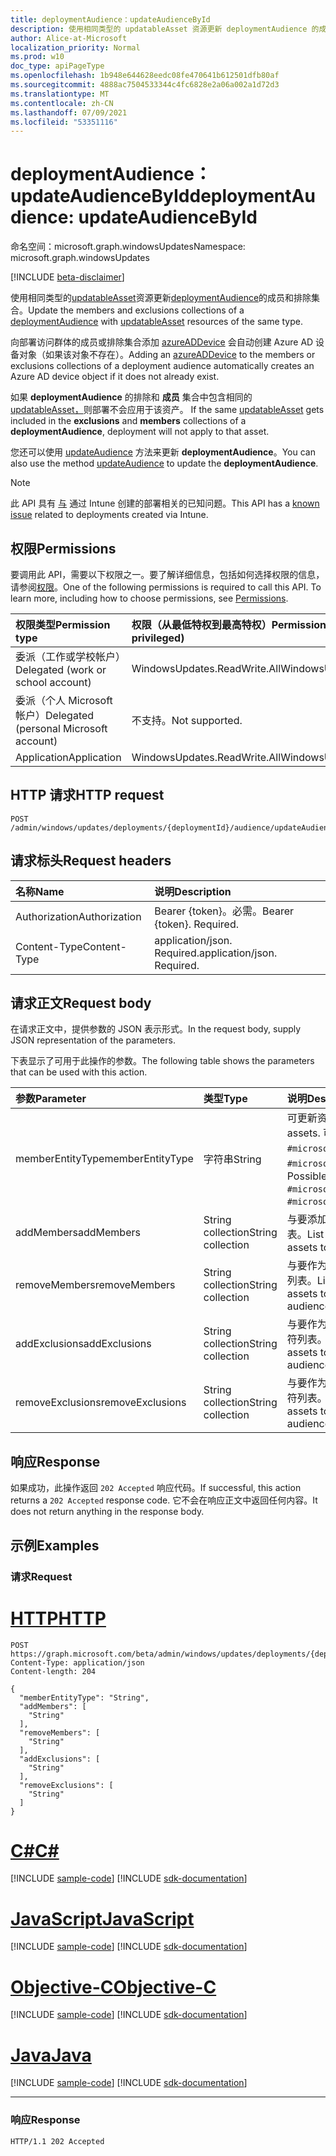 ```yaml
---
title: deploymentAudience：updateAudienceById
description: 使用相同类型的 updatableAsset 资源更新 deploymentAudience 的成员和排除集合。
author: Alice-at-Microsoft
localization_priority: Normal
ms.prod: w10
doc_type: apiPageType
ms.openlocfilehash: 1b948e644628eedc08fe470641b612501dfb80af
ms.sourcegitcommit: 4888ac7504533344c4fc6828e2a06a002a1d72d3
ms.translationtype: MT
ms.contentlocale: zh-CN
ms.lasthandoff: 07/09/2021
ms.locfileid: "53351116"
---
```

# <a name="deploymentaudience-updateaudiencebyid"></a><span data-ttu-id="67613-103">deploymentAudience：updateAudienceById</span><span class="sxs-lookup"><span data-stu-id="67613-103">deploymentAudience: updateAudienceById</span></span>

<span data-ttu-id="67613-104">命名空间：microsoft.graph.windowsUpdates</span><span class="sxs-lookup"><span data-stu-id="67613-104">Namespace: microsoft.graph.windowsUpdates</span></span>

[!INCLUDE [beta-disclaimer](../../includes/beta-disclaimer.md)]

<span data-ttu-id="67613-105">使用相同类型的[updatableAsset](../resources/windowsupdates-updatableasset.md)资源更新[deploymentAudience](../resources/windowsupdates-deploymentaudience.md)的成员和排除集合。</span><span class="sxs-lookup"><span data-stu-id="67613-105">Update the members and exclusions collections of a [deploymentAudience](../resources/windowsupdates-deploymentaudience.md) with [updatableAsset](../resources/windowsupdates-updatableasset.md) resources of the same type.</span></span>

<span data-ttu-id="67613-106">向部署访问群体的成员或排除集合添加 [azureADDevice](../resources/windowsupdates-azureaddevice.md) 会自动创建 Azure AD 设备对象（如果该对象不存在）。</span><span class="sxs-lookup"><span data-stu-id="67613-106">Adding an [azureADDevice](../resources/windowsupdates-azureaddevice.md) to the members or exclusions collections of a deployment audience automatically creates an Azure AD device object if it does not already exist.</span></span>

<span data-ttu-id="67613-107">如果 **deploymentAudience** 的排除和 **成员** 集合中包含相同的 [updatableAsset，](../resources/windowsupdates-updatableasset.md)则部署不会应用于该资产。 </span><span class="sxs-lookup"><span data-stu-id="67613-107">If the same [updatableAsset](../resources/windowsupdates-updatableasset.md) gets included in the **exclusions** and **members** collections of a **deploymentAudience**, deployment will not apply to that asset.</span></span>

<span data-ttu-id="67613-108">您还可以使用 [updateAudience](windowsupdates-deploymentaudience-updateaudience.md) 方法来更新 **deploymentAudience**。</span><span class="sxs-lookup"><span data-stu-id="67613-108">You can also use the method [updateAudience](windowsupdates-deploymentaudience-updateaudience.md) to update the **deploymentAudience**.</span></span>

> [!NOTE]
> <span data-ttu-id="67613-109">此 API 具有 [与](/Graph/known-issues#accessing-and-updating-deployment-audiences) 通过 Intune 创建的部署相关的已知问题。</span><span class="sxs-lookup"><span data-stu-id="67613-109">This API has a [known issue](/Graph/known-issues#accessing-and-updating-deployment-audiences) related to deployments created via Intune.</span></span>

## <a name="permissions"></a><span data-ttu-id="67613-110">权限</span><span class="sxs-lookup"><span data-stu-id="67613-110">Permissions</span></span>
<span data-ttu-id="67613-p101">要调用此 API，需要以下权限之一。要了解详细信息，包括如何选择权限的信息，请参阅[权限](/graph/permissions-reference)。</span><span class="sxs-lookup"><span data-stu-id="67613-p101">One of the following permissions is required to call this API. To learn more, including how to choose permissions, see [Permissions](/graph/permissions-reference).</span></span>

|<span data-ttu-id="67613-113">权限类型</span><span class="sxs-lookup"><span data-stu-id="67613-113">Permission type</span></span>|<span data-ttu-id="67613-114">权限（从最低特权到最高特权）</span><span class="sxs-lookup"><span data-stu-id="67613-114">Permissions (from least to most privileged)</span></span>|
|:---|:---|
|<span data-ttu-id="67613-115">委派（工作或学校帐户）</span><span class="sxs-lookup"><span data-stu-id="67613-115">Delegated (work or school account)</span></span>|<span data-ttu-id="67613-116">WindowsUpdates.ReadWrite.All</span><span class="sxs-lookup"><span data-stu-id="67613-116">WindowsUpdates.ReadWrite.All</span></span>|
|<span data-ttu-id="67613-117">委派（个人 Microsoft 帐户）</span><span class="sxs-lookup"><span data-stu-id="67613-117">Delegated (personal Microsoft account)</span></span>|<span data-ttu-id="67613-118">不支持。</span><span class="sxs-lookup"><span data-stu-id="67613-118">Not supported.</span></span>|
|<span data-ttu-id="67613-119">Application</span><span class="sxs-lookup"><span data-stu-id="67613-119">Application</span></span>|<span data-ttu-id="67613-120">WindowsUpdates.ReadWrite.All</span><span class="sxs-lookup"><span data-stu-id="67613-120">WindowsUpdates.ReadWrite.All</span></span>|

## <a name="http-request"></a><span data-ttu-id="67613-121">HTTP 请求</span><span class="sxs-lookup"><span data-stu-id="67613-121">HTTP request</span></span>

<!-- {
  "blockType": "ignored"
}
-->
``` http
POST /admin/windows/updates/deployments/{deploymentId}/audience/updateAudienceById
```

## <a name="request-headers"></a><span data-ttu-id="67613-122">请求标头</span><span class="sxs-lookup"><span data-stu-id="67613-122">Request headers</span></span>
|<span data-ttu-id="67613-123">名称</span><span class="sxs-lookup"><span data-stu-id="67613-123">Name</span></span>|<span data-ttu-id="67613-124">说明</span><span class="sxs-lookup"><span data-stu-id="67613-124">Description</span></span>|
|:---|:---|
|<span data-ttu-id="67613-125">Authorization</span><span class="sxs-lookup"><span data-stu-id="67613-125">Authorization</span></span>|<span data-ttu-id="67613-p102">Bearer {token}。必需。</span><span class="sxs-lookup"><span data-stu-id="67613-p102">Bearer {token}. Required.</span></span>|
|<span data-ttu-id="67613-128">Content-Type</span><span class="sxs-lookup"><span data-stu-id="67613-128">Content-Type</span></span>|<span data-ttu-id="67613-p103">application/json. Required.</span><span class="sxs-lookup"><span data-stu-id="67613-p103">application/json. Required.</span></span>|

## <a name="request-body"></a><span data-ttu-id="67613-131">请求正文</span><span class="sxs-lookup"><span data-stu-id="67613-131">Request body</span></span>
<span data-ttu-id="67613-132">在请求正文中，提供参数的 JSON 表示形式。</span><span class="sxs-lookup"><span data-stu-id="67613-132">In the request body, supply JSON representation of the parameters.</span></span>

<span data-ttu-id="67613-133">下表显示了可用于此操作的参数。</span><span class="sxs-lookup"><span data-stu-id="67613-133">The following table shows the parameters that can be used with this action.</span></span>

|<span data-ttu-id="67613-134">参数</span><span class="sxs-lookup"><span data-stu-id="67613-134">Parameter</span></span>|<span data-ttu-id="67613-135">类型</span><span class="sxs-lookup"><span data-stu-id="67613-135">Type</span></span>|<span data-ttu-id="67613-136">说明</span><span class="sxs-lookup"><span data-stu-id="67613-136">Description</span></span>|
|:---|:---|:---|
|<span data-ttu-id="67613-137">memberEntityType</span><span class="sxs-lookup"><span data-stu-id="67613-137">memberEntityType</span></span>|<span data-ttu-id="67613-138">字符串</span><span class="sxs-lookup"><span data-stu-id="67613-138">String</span></span>|<span data-ttu-id="67613-139">可更新资源的完整类型。</span><span class="sxs-lookup"><span data-stu-id="67613-139">The full type of the updatable assets.</span></span> <span data-ttu-id="67613-140">可取值为：`#microsoft.graph.windowsUpdates.azureADDevice`、`#microsoft.graph.windowsUpdates.updatableAssetGroup`。</span><span class="sxs-lookup"><span data-stu-id="67613-140">Possible values are: `#microsoft.graph.windowsUpdates.azureADDevice`, `#microsoft.graph.windowsUpdates.updatableAssetGroup`.</span></span>|
|<span data-ttu-id="67613-141">addMembers</span><span class="sxs-lookup"><span data-stu-id="67613-141">addMembers</span></span>|<span data-ttu-id="67613-142">String collection</span><span class="sxs-lookup"><span data-stu-id="67613-142">String collection</span></span>|<span data-ttu-id="67613-143">与要添加为部署访问群体成员的可更新资产对应的标识符列表。</span><span class="sxs-lookup"><span data-stu-id="67613-143">List of identifiers corresponding to the updatable assets to add as members of the deployment audience.</span></span>|
|<span data-ttu-id="67613-144">removeMembers</span><span class="sxs-lookup"><span data-stu-id="67613-144">removeMembers</span></span>|<span data-ttu-id="67613-145">String collection</span><span class="sxs-lookup"><span data-stu-id="67613-145">String collection</span></span>|<span data-ttu-id="67613-146">与要作为部署访问群体成员删除的可更新资源相对应的标识符列表。</span><span class="sxs-lookup"><span data-stu-id="67613-146">List of identifiers corresponding to the updatable assets to remove as members of the deployment audience.</span></span>|
|<span data-ttu-id="67613-147">addExclusions</span><span class="sxs-lookup"><span data-stu-id="67613-147">addExclusions</span></span>|<span data-ttu-id="67613-148">String collection</span><span class="sxs-lookup"><span data-stu-id="67613-148">String collection</span></span>|<span data-ttu-id="67613-149">与要作为部署访问群体排除项添加的可更新资源相对应的标识符列表。</span><span class="sxs-lookup"><span data-stu-id="67613-149">List of identifiers corresponding to the updatable assets to add as exclusions from the deployment audience.</span></span>|
|<span data-ttu-id="67613-150">removeExclusions</span><span class="sxs-lookup"><span data-stu-id="67613-150">removeExclusions</span></span>|<span data-ttu-id="67613-151">String collection</span><span class="sxs-lookup"><span data-stu-id="67613-151">String collection</span></span>|<span data-ttu-id="67613-152">与要作为部署访问群体排除项删除的可更新资源相对应的标识符列表。</span><span class="sxs-lookup"><span data-stu-id="67613-152">List of identifiers corresponding to the updatable assets to remove as exclusions from the deployment audience.</span></span>|



## <a name="response"></a><span data-ttu-id="67613-153">响应</span><span class="sxs-lookup"><span data-stu-id="67613-153">Response</span></span>

<span data-ttu-id="67613-154">如果成功，此操作返回 `202 Accepted` 响应代码。</span><span class="sxs-lookup"><span data-stu-id="67613-154">If successful, this action returns a `202 Accepted` response code.</span></span> <span data-ttu-id="67613-155">它不会在响应正文中返回任何内容。</span><span class="sxs-lookup"><span data-stu-id="67613-155">It does not return anything in the response body.</span></span>

## <a name="examples"></a><span data-ttu-id="67613-156">示例</span><span class="sxs-lookup"><span data-stu-id="67613-156">Examples</span></span>

### <a name="request"></a><span data-ttu-id="67613-157">请求</span><span class="sxs-lookup"><span data-stu-id="67613-157">Request</span></span>


# <a name="http"></a>[<span data-ttu-id="67613-158">HTTP</span><span class="sxs-lookup"><span data-stu-id="67613-158">HTTP</span></span>](#tab/http)
<!-- {
  "blockType": "request",
  "name": "deploymentaudience_updateaudiencebyid"
}
-->
``` http
POST https://graph.microsoft.com/beta/admin/windows/updates/deployments/{deploymentId}/audience/updateAudienceById
Content-Type: application/json
Content-length: 204

{
  "memberEntityType": "String",
  "addMembers": [
    "String"
  ],
  "removeMembers": [
    "String"
  ],
  "addExclusions": [
    "String"
  ],
  "removeExclusions": [
    "String"
  ]
}
```
# <a name="c"></a>[<span data-ttu-id="67613-159">C#</span><span class="sxs-lookup"><span data-stu-id="67613-159">C#</span></span>](#tab/csharp)
[!INCLUDE [sample-code](../includes/snippets/csharp/deploymentaudience-updateaudiencebyid-csharp-snippets.md)]
[!INCLUDE [sdk-documentation](../includes/snippets/snippets-sdk-documentation-link.md)]

# <a name="javascript"></a>[<span data-ttu-id="67613-160">JavaScript</span><span class="sxs-lookup"><span data-stu-id="67613-160">JavaScript</span></span>](#tab/javascript)
[!INCLUDE [sample-code](../includes/snippets/javascript/deploymentaudience-updateaudiencebyid-javascript-snippets.md)]
[!INCLUDE [sdk-documentation](../includes/snippets/snippets-sdk-documentation-link.md)]

# <a name="objective-c"></a>[<span data-ttu-id="67613-161">Objective-C</span><span class="sxs-lookup"><span data-stu-id="67613-161">Objective-C</span></span>](#tab/objc)
[!INCLUDE [sample-code](../includes/snippets/objc/deploymentaudience-updateaudiencebyid-objc-snippets.md)]
[!INCLUDE [sdk-documentation](../includes/snippets/snippets-sdk-documentation-link.md)]

# <a name="java"></a>[<span data-ttu-id="67613-162">Java</span><span class="sxs-lookup"><span data-stu-id="67613-162">Java</span></span>](#tab/java)
[!INCLUDE [sample-code](../includes/snippets/java/deploymentaudience-updateaudiencebyid-java-snippets.md)]
[!INCLUDE [sdk-documentation](../includes/snippets/snippets-sdk-documentation-link.md)]

---



### <a name="response"></a><span data-ttu-id="67613-163">响应</span><span class="sxs-lookup"><span data-stu-id="67613-163">Response</span></span>

<!-- {
  "blockType": "response",
  "truncated": true
}
-->
``` http
HTTP/1.1 202 Accepted
```

